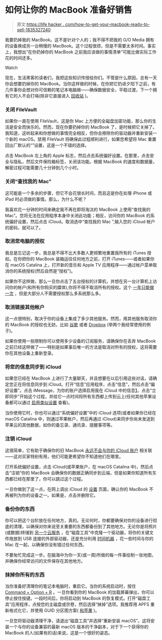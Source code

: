 # 如何让你的 MacBook 准备好销售

> 原文:[https://life hacker . com/how-to-get-your-macbook-ready-to-sell-1835327240](https://lifehacker.com/how-to-get-your-macbook-ready-to-sell-1835327240)

我要扔掉我的 MacBook。这不是针对个人的；我不得不把我的 G/O Media 拥有的设备换成另一台稍慢的 MacBook。这个过程很烦，但是不需要太多时间。事实上，我想出“在你扔掉你的 MacBook 之前我应该做的事情清单”可能比做实际工作花的时间还多。

Watch

现在，生活黑客的读者们，我把这些知识传授给你们。不管是什么原因，总有一天你会想要扔掉你的 MacBook。当你这样做的时候，在你把它扔进夕阳下之前，有几件事你会想对你可信赖的笔记本电脑做——确保数据安全，平稳过渡，下一个拥有它的人不会打嗝(除非它直接进入 [回收站](https://lifehacker.com/how-much-money-you-ll-make-when-you-recycle-through-app-1766610009) )。

### 关闭 FileVault

如果你一直在使用 FileVault，这是你 Mac 上方便的全磁盘加密功能，那么你的生活是安全而快乐的。然而，现在你要扔掉你的 MacBook 了，是时候把它关掉了。我知道，这听起来和你想做的事情完全相反，但你会擦除你的驱动器并重新安装一个新的 macOS。禁用 FileVault 将确保此过程顺利进行，如果您希望将 Mac 重置回出厂默认的“”设置，这是一个不错的选择。

点击 MacBook 左上角的 Apple 标志，然后点击系统偏好设置。在那里，点击安全与隐私，然后文件保险箱标签，关闭该功能。根据 MacBook 的速度和数据量，解密过程可能需要几十分钟到几个小时。

### 关闭“查找我的 Mac”

这可能是一个多余的步骤，但它不会花很长时间，而且这是你在处理 iPhone 或 iPad 时必须做的事情。那么，为什么不呢？

我喜欢花一分钟的时间来确定我不再在即将淘汰的 MacBook 上使用“查找我的 Mac”。您将无法在应用程序本身中关闭此功能；相反，访问你的 MacBook 的系统偏好设置，然后点击 iCloud。取消选中“查找我的 Mac ”,输入您的 iCloud 帐户的密码，就可以了。

### **取消您电脑的授权**

我总是忘记这一步，我总是不得不比大多数人更频繁地重置我所有的 iTunes 授权。在你把你的 MacBook 装箱运往任何地方之前，打开 iTunes——或者如果你在 macOS Catalina 上，打开新的音乐和 Apple TV 应用程序——通过帐户菜单取消你的系统授权(然后自然是“授权”)。

如果你不这样做，那么一旦你点击了五台授权的计算机，并想在另一台计算机上访问你的帐户(和所有你购买的媒体),你将不得不取消所有的授权。这个 [一年只能做一次](https://support.apple.com/en-us/HT204385) ，但是大部分人不需要授权那么多系统那么多。

### 取消链接其他帐户

这一点很特别，取决于你的设备上集成了多少其他服务。然而，用其他服务取消你的 MacBook 的授权也无妨，比如 [谷歌](https://myaccount.google.com/security-checkup) 或者 [Dropbox](https://help.dropbox.com/accounts-billing/settings-sign-in/unlink-relink-computer-mobile) (举两个我经常使用的例子)。

如果你使用一些限制你可以使用多少设备的订阅服务，请确保你在丢弃 MacBook 之前已经这样做了——特别是如果事后唯一的方法是取消对所有的授权，这将需要你在其他设备上重新登录。

### **将您的信息同步到 iCloud**

如果您已经在 MacBook 上进行了大量聊天，并且想要在以后引用这些对话，请确定您正在将信息同步到 iCloud。打开“信息”应用程序，点击“信息”，然后点击“偏好设置”。点击 iMessage，为你的账户选择启用我在 iCloud 中的信息】。点击“立即同步”开始这个过程，并给它一点时间将所有东西都上传到云上(任何其他苹果设备都可以通过 [启用类似设置](https://support.apple.com/en-us/HT208532) 查看)。

当你使用它时，你也可以通过“系统偏好设置”中的 iCloud 选项(或者如果你已经在 macOS Catalina 中，则通过苹果帐户，然后再通过 iCloud)来同步你尚未发送到苹果云的其他数据，如你的备忘录、通讯录、提醒事项等。

### 注销 iCloud

这很简单，它有助于确保你的旧 MacBook [永远不会与你的 iCloud 账户](https://medium.com/@mulligan/how-i-sold-an-old-mac-and-unknowingly-tracked-its-location-for-over-3-years-9a35cd3ca4cf) 相关联——这对买家特别有用，他们可能更希望你不知道他们在哪里。

打开系统偏好设置，点击 iCloud(或苹果账户，在 macOS Catalina 中)，然后点击“注销”你的 MacBook 会确保你的数据正确同步到云端，但是如果你知道所有东西都已经在那里了，你可以跳过这个过程。

一旦你做到了这一点，在网上调出 iCloud 的 [设置](https://www.icloud.com/#settings) 页面，确认你的 MacBook 不再被列为你的设备之一。如果是，点击并删除它。

### 备份你的东西

你可以把这个台阶放在任何地方，真的。无论何时，你都要确保对你的设备进行彻底的清理，以确保对你来说至关重要的东西都备份到了其他地方。无论你是将照片(或数据)转储到 [另一个云服务](https://lifehacker.com/google-one-is-now-open-for-everyone-but-is-it-a-good-d-1826049257) ，在“磁盘工具”中克隆一个驱动器，将你的关键文件拖放到 USB 连接的外部驱动器，还是充分利用 [时间机器](https://support.apple.com/en-us/HT201250) ，花一些时间与你的 Mac 在一起，以确保你没有错过任何东西。

不要匆忙完成这一步。在脑海中为你一天(或一周)所做的每一件事绘制一张地图，并确保你经常访问的文件保存在其他地方。

### 抹掉你所有的东西

当你准备好清理你的笔记本电脑时，重启它。当你的系统启动时，按住 [Command + Option + R](https://support.apple.com/en-us/HT204904) 。一旦你看到你的 MacBook 的加载屏幕弹出，你可以停止按住按键。一段时间后，你将启动到 MacBook 的恢复模式。打开“磁盘工具”应用程序，点按您的主磁盘或宗卷，然后选择“抹掉”选项。我推荐用 APFS 重新格式化它，并使用 GUID 分区图方案( [和苹果](https://support.apple.com/en-us/HT208496) )。

一旦您将驱动器清理干净，请退出“磁盘工具”并选择“重新安装 macOS”。这将安装一个与你的设备兼容的最新 macOS 版本的干净副本，对于下一个获得你的 MacBook 的人(如果有的话)来说，这是一个很好的姿态。